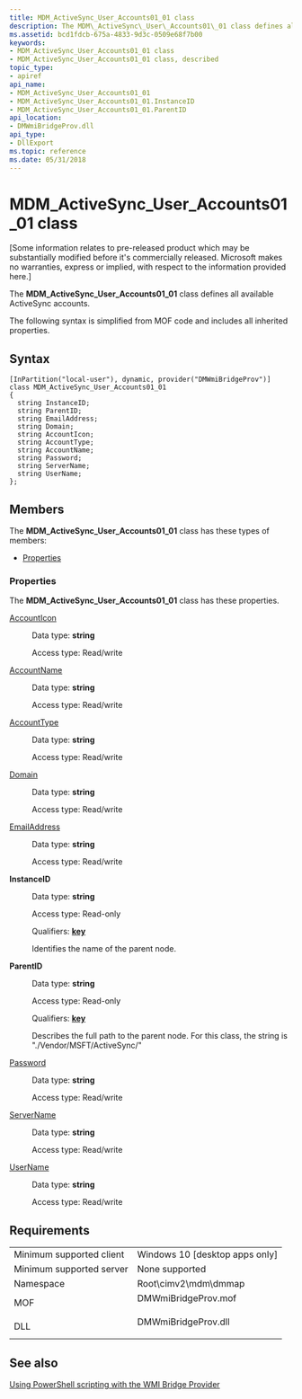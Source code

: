 ```yaml
---
title: MDM_ActiveSync_User_Accounts01_01 class
description: The MDM\_ActiveSync\_User\_Accounts01\_01 class defines all available ActiveSync accounts.
ms.assetid: bcd1fdcb-675a-4833-9d3c-0509e68f7b00
keywords:
- MDM_ActiveSync_User_Accounts01_01 class
- MDM_ActiveSync_User_Accounts01_01 class, described
topic_type:
- apiref
api_name:
- MDM_ActiveSync_User_Accounts01_01
- MDM_ActiveSync_User_Accounts01_01.InstanceID
- MDM_ActiveSync_User_Accounts01_01.ParentID
api_location:
- DMWmiBridgeProv.dll
api_type:
- DllExport
ms.topic: reference
ms.date: 05/31/2018
---
```


# MDM\_ActiveSync\_User\_Accounts01\_01 class

\[Some information relates to pre-released product which may be substantially modified before it's commercially released. Microsoft makes no warranties, express or implied, with respect to the information provided here.\]

The **MDM\_ActiveSync\_User\_Accounts01\_01** class defines all available ActiveSync accounts.

The following syntax is simplified from MOF code and includes all inherited properties.

## Syntax

``` syntax
[InPartition("local-user"), dynamic, provider("DMWmiBridgeProv")]
class MDM_ActiveSync_User_Accounts01_01
{
  string InstanceID;
  string ParentID;
  string EmailAddress;
  string Domain;
  string AccountIcon;
  string AccountType;
  string AccountName;
  string Password;
  string ServerName;
  string UserName;
};
```

## Members

The **MDM\_ActiveSync\_User\_Accounts01\_01** class has these types of members:

-   [Properties](#properties)

### Properties

The **MDM\_ActiveSync\_User\_Accounts01\_01** class has these properties.

<dl> <dt>

[AccountIcon](/windows/client-management/mdm/activesync-csp#account-guid-accounticon)
</dt> <dd> <dl> <dt>

Data type: **string**
</dt> <dt>

Access type: Read/write
</dt> </dl>

</dd> <dt>

[AccountName](/windows/client-management/mdm/activesync-csp#account-guid-accountname)
</dt> <dd> <dl> <dt>

Data type: **string**
</dt> <dt>

Access type: Read/write
</dt> </dl>

</dd> <dt>

[AccountType](/windows/client-management/mdm/activesync-csp#account-guid-accounttype)
</dt> <dd> <dl> <dt>

Data type: **string**
</dt> <dt>

Access type: Read/write
</dt> </dl>

</dd> <dt>

[Domain](/windows/client-management/mdm/activesync-csp#account-guid-domain)
</dt> <dd> <dl> <dt>

Data type: **string**
</dt> <dt>

Access type: Read/write
</dt> </dl>

</dd> <dt>

[EmailAddress](/windows/client-management/mdm/activesync-csp#account-guid-emailaddress)
</dt> <dd> <dl> <dt>

Data type: **string**
</dt> <dt>

Access type: Read/write
</dt> </dl>

</dd> <dt>

**InstanceID**
</dt> <dd> <dl> <dt>

Data type: **string**
</dt> <dt>

Access type: Read-only
</dt> <dt>

Qualifiers: [**key**](/windows/desktop/WmiSdk/key-qualifier)
</dt> </dl>

Identifies the name of the parent node.

</dd> <dt>

**ParentID**
</dt> <dd> <dl> <dt>

Data type: **string**
</dt> <dt>

Access type: Read-only
</dt> <dt>

Qualifiers: [**key**](/windows/desktop/WmiSdk/key-qualifier)
</dt> </dl>

Describes the full path to the parent node. For this class, the string is "./Vendor/MSFT/ActiveSync/"

</dd> <dt>

[Password](/windows/client-management/mdm/activesync-csp#account-guid-password)
</dt> <dd> <dl> <dt>

Data type: **string**
</dt> <dt>

Access type: Read/write
</dt> </dl>

</dd> <dt>

[ServerName](/windows/client-management/mdm/activesync-csp#account-guid-servername)
</dt> <dd> <dl> <dt>

Data type: **string**
</dt> <dt>

Access type: Read/write
</dt> </dl>

</dd> <dt>

[UserName](/windows/client-management/mdm/activesync-csp#account-guid-username)
</dt> <dd> <dl> <dt>

Data type: **string**
</dt> <dt>

Access type: Read/write
</dt> </dl>

</dd> </dl>

## Requirements



|                                     |                                                                                                |
|-------------------------------------|------------------------------------------------------------------------------------------------|
| Minimum supported client<br/> | Windows 10 \[desktop apps only\]<br/>                                                    |
| Minimum supported server<br/> | None supported<br/>                                                                      |
| Namespace<br/>                | Root\\cimv2\\mdm\\dmmap<br/>                                                             |
| MOF<br/>                      | <dl> <dt>DMWmiBridgeProv.mof</dt> </dl> |
| DLL<br/>                      | <dl> <dt>DMWmiBridgeProv.dll</dt> </dl> |



## See also

<dl> <dt>

[Using PowerShell scripting with the WMI Bridge Provider](/windows/client-management/mdm/using-powershell-scripting-with-the-wmi-bridge-provider)
</dt> </dl>

 


